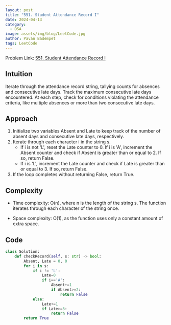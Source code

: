 ```yaml
---
layout: post
title: "551. Student Attendance Record I"
date: 2024-04-13
category:
  - DSA
image: assets/img/blog/LeetCode.jpg
author: Pavan Badempet
tags: LeetCode
---
```


Problem Link: [551. Student Attendance Record I](https://leetcode.com/problems/student-attendance-record-i/description/)

**Intuition**
---
Iterate through the attendance record string, tallying counts for absences and consecutive late days. Track the maximum consecutive late days encountered. At each step, check for conditions violating the attendance criteria, like multiple absences or more than two consecutive late days.

**Approach**
---
1. Initialize two variables Absent and Late to keep track of the number of absent days and consecutive late days, respectively.
2. Iterate through each character i in the string s.
    - If i is not 'L', reset the Late counter to 0. If i is 'A', increment the Absent counter and check if Absent is greater than or equal to 2. If so, return False.
    - If i is 'L', increment the Late counter and check if Late is greater than or equal to 3. If so, return False.
3. If the loop completes without returning False, return True.

**Complexity**
---
- Time complexity:
O(n), where n is the length of the string s. The function iterates through each character of the string once.

- Space complexity:
O(1), as the function uses only a constant amount of extra space.

**Code**
---
```python
class Solution:
    def checkRecord(self, s: str) -> bool:
        Absent, Late = 0, 0
        for i in s:
            if i != 'L':
                Late=0
                if i=='A':
                    Absent+=1
                    if Absent>=2:
                        return False
            else:
                Late+=1
                if Late>=3:
                    return False
        return True
```